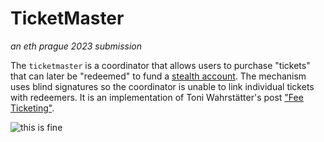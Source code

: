 # TicketMaster

_an eth prague 2023 submission_

The `ticketmaster` is a coordinator that allows users to purchase "tickets"
that can later be "redeemed" to fund a [stealth account][1]. The mechanism uses
blind signatures so the coordinator is unable to link individual tickets with
redeemers. It is an implementation of Toni Wahrstätter's post ["Fee
Ticketing"][2].

![this is fine](https://github.com/nerolation/Ethereum-ticket-system/assets/51536394/a509950b-d5dd-4093-8995-572e9cb8081e)

[1]: https://vitalik.ca/general/2023/01/20/stealth.html
[2]: https://hackmd.io/@Nerolation/rkp8LyRUh
